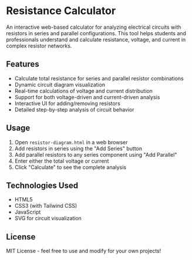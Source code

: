 # Resistance Calculator

An interactive web-based calculator for analyzing electrical circuits with resistors in series and parallel configurations. This tool helps students and professionals understand and calculate resistance, voltage, and current in complex resistor networks.

## Features

- Calculate total resistance for series and parallel resistor combinations
- Dynamic circuit diagram visualization
- Real-time calculations of voltage and current distribution
- Support for both voltage-driven and current-driven analysis
- Interactive UI for adding/removing resistors
- Detailed step-by-step analysis of circuit behavior

## Usage

1. Open `resistor-diagram.html` in a web browser
2. Add resistors in series using the "Add Series" button
3. Add parallel resistors to any series component using "Add Parallel"
4. Enter either the total voltage or current
5. Click "Calculate" to see the complete analysis

## Technologies Used

- HTML5
- CSS3 (with Tailwind CSS)
- JavaScript
- SVG for circuit visualization

## License

MIT License - feel free to use and modify for your own projects! 